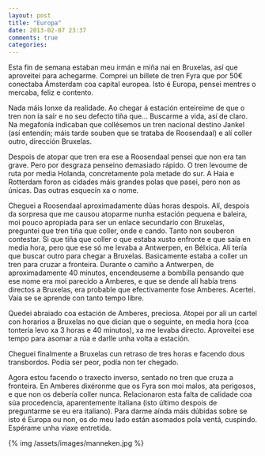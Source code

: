 ```yaml
---
layout: post
title: "Europa"
date: 2013-02-07 23:37
comments: true
categories: 
---
```


Esta fin de semana estaban meu irmán e miña nai en Bruxelas, así que aproveitei para achegarme. Comprei un billete de tren Fyra que por 50€ conectaba Ámsterdam coa capital europea. Isto é Europa, pensei mentres o mercaba, feliz e contento.

Nada máis lonxe da realidade. Ao chegar á estación enteireime de que o tren non ía saír e no seu defecto tiña que... Buscarme a vida, así de claro. Na megafonía indicaban que collésemos un tren nacional destino Jankel (así entendín; máis tarde souben que se trataba de Roosendaal) e alí coller outro, dirección Bruxelas.

Despois de atopar que tren era ese a Roosendaal pensei que non era tan grave. Pero por desgraza penseino demasiado rápido. O tren levoume de ruta por media Holanda, concretamente pola metade do sur. A Haia e Rotterdam foron as cidades máis grandes polas que pasei, pero non as únicas. Das outras esquecín xa o nome.

Cheguei a Roosendaal aproximadamente dúas horas despois. Alí, despois da sorpresa que me causou atoparme nunha estación pequena e baleira, moi pouco apropiada para ser un enlace secundario con Bruxelas, preguntei que tren tiña que coller, onde e cando. Tanto non souberon contestar. Si que tiña que coller o que estaba xusto enfronte e que saía en media hora, pero que ese só me levaba a Antwerpen, en Bélxica. Alí tería que buscar outro para chegar a Bruxelas. Basicamente estaba a coller un tren para cruzar a fronteira. Durante o camiño a Antwerpen, de aproximadamente 40 minutos, encendeuseme a bombilla pensando que ese nome era moi parecido a Amberes, e que se dende alí había trens directos a Bruxelas, era probable que efectivamente fose Amberes. Acertei. Vaia se se aprende con tanto tempo libre.

Quedei abraiado coa estación de Amberes, preciosa. Atopei por alí un cartel con horarios a Bruxelas no que dicían que o seguinte, en media hora (coa tontería levo xa 3 horas e 40 minutos), xa me levaba directo. Aproveitei ese tempo para asomar a rúa e darlle unha volta a estación.

Cheguei finalmente a Bruxelas cun retraso de tres horas e facendo dous transbordos. Podía ser peor, podía non ter chegado.

Agora estou facendo o traxecto inverso, sentado no tren que cruza a fronteira. En Amberes dixéronme que os Fyra son moi malos, ata perigosos, e que non os debería coller nunca. Relacionaron esta falta de calidade coa súa procedencia, aparentemente italiana (isto último despois de preguntarme se eu era italiano). Para darme aínda máis dúbidas sobre se isto é Europa ou non, os do meu lado están asomados pola ventá, cuspindo. Espérame unha viaxe entretida.

{% img /assets/images/manneken.jpg %}
